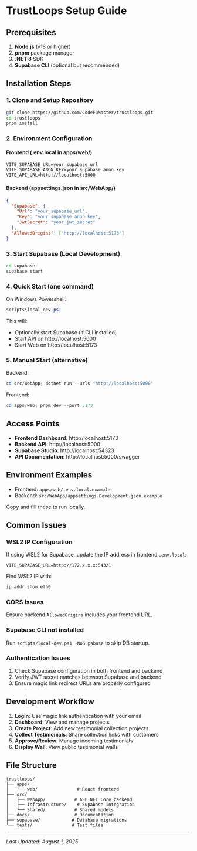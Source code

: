 # TrustLoops Setup Guide

## Prerequisites

1. **Node.js** (v18 or higher)
2. **pnpm** package manager
3. **.NET 8** SDK
4. **Supabase CLI** (optional but recommended)

## Installation Steps

### 1. Clone and Setup Repository
```bash
git clone https://github.com/CodeFuMaster/trustloops.git
cd trustloops
pnpm install
```

### 2. Environment Configuration

#### Frontend (.env.local in apps/web/)
```env
VITE_SUPABASE_URL=your_supabase_url
VITE_SUPABASE_ANON_KEY=your_supabase_anon_key
VITE_API_URL=http://localhost:5000
```

#### Backend (appsettings.json in src/WebApp/)
```json
{
  "Supabase": {
    "Url": "your_supabase_url",
    "Key": "your_supabase_anon_key",
    "JwtSecret": "your_jwt_secret"
  },
  "AllowedOrigins": ["http://localhost:5173"]
}
```

### 3. Start Supabase (Local Development)
```bash
cd supabase
supabase start
```

### 4. Quick Start (one command)
On Windows Powershell:
```powershell
scripts\local-dev.ps1
```

This will:
- Optionally start Supabase (if CLI installed)
- Start API on http://localhost:5000
- Start Web on http://localhost:5173

### 5. Manual Start (alternative)
Backend:
```powershell
cd src/WebApp; dotnet run --urls "http://localhost:5000"
```
Frontend:
```powershell
cd apps/web; pnpm dev --port 5173
```

## Access Points

- **Frontend Dashboard**: http://localhost:5173
- **Backend API**: http://localhost:5000
- **Supabase Studio**: http://localhost:54323
- **API Documentation**: http://localhost:5000/swagger

## Environment Examples

- Frontend: `apps/web/.env.local.example`
- Backend: `src/WebApp/appsettings.Development.json.example`

Copy and fill these to run locally.

## Common Issues

### WSL2 IP Configuration
If using WSL2 for Supabase, update the IP address in frontend `.env.local`:
```env
VITE_SUPABASE_URL=http://172.x.x.x:54321
```

Find WSL2 IP with:
```bash
ip addr show eth0
```

### CORS Issues
Ensure backend `AllowedOrigins` includes your frontend URL.

### Supabase CLI not installed
Run `scripts/local-dev.ps1 -NoSupabase` to skip DB startup.

### Authentication Issues
1. Check Supabase configuration in both frontend and backend
2. Verify JWT secret matches between Supabase and backend
3. Ensure magic link redirect URLs are properly configured

## Development Workflow

1. **Login**: Use magic link authentication with your email
2. **Dashboard**: View and manage projects
3. **Create Project**: Add new testimonial collection projects
4. **Collect Testimonials**: Share collection links with customers
5. **Approve/Review**: Manage incoming testimonials
6. **Display Wall**: View public testimonial walls

## File Structure

```
trustloops/
├── apps/
│   └── web/               # React frontend
├── src/
│   ├── WebApp/           # ASP.NET Core backend
│   ├── Infrastructure/    # Supabase integration
│   └── Shared/           # Shared models
├── docs/                 # Documentation
├── supabase/            # Database migrations
└── tests/               # Test files
```

---

*Last Updated: August 1, 2025*
